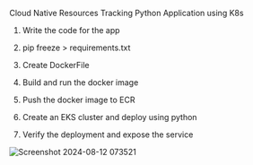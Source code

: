 Cloud Native Resources Tracking Python Application using K8s

1. Write the code for the app

2. pip freeze > requirements.txt

3. Create DockerFile

4. Build and run the docker image

5. Push the docker image to ECR

6. Create an EKS cluster and deploy using python

7. Verify the deployment and expose the service

![Screenshot 2024-08-12 073521](https://github.com/user-attachments/assets/9483793c-4399-47be-887e-a30a2914d70e)
